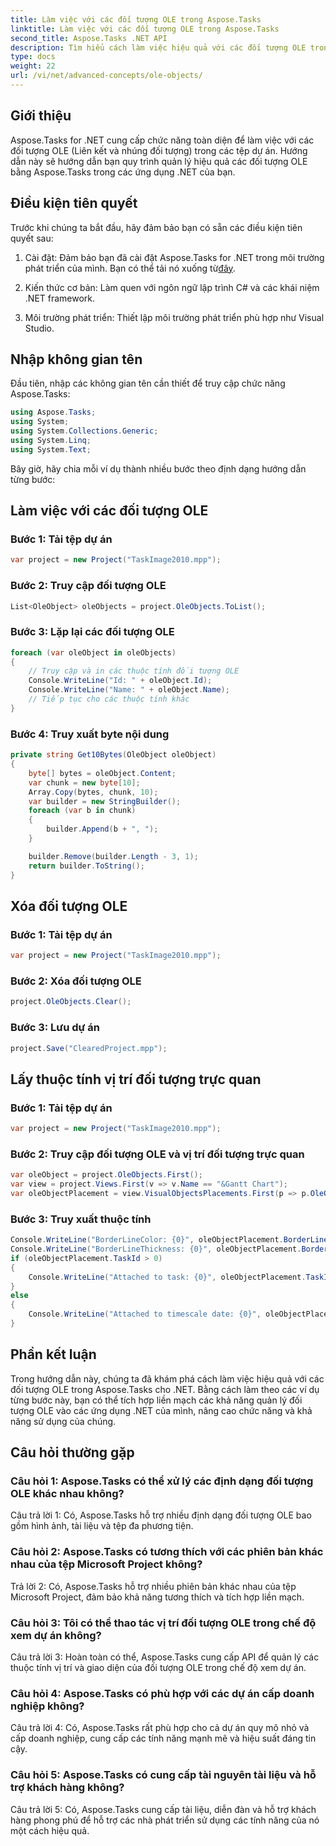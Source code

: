 ```yaml
---
title: Làm việc với các đối tượng OLE trong Aspose.Tasks
linktitle: Làm việc với các đối tượng OLE trong Aspose.Tasks
second_title: Aspose.Tasks .NET API
description: Tìm hiểu cách làm việc hiệu quả với các đối tượng OLE trong ứng dụng .NET bằng Aspose.Tasks, nâng cao khả năng quản lý dự án.
type: docs
weight: 22
url: /vi/net/advanced-concepts/ole-objects/
---
```

## Giới thiệu

Aspose.Tasks for .NET cung cấp chức năng toàn diện để làm việc với các đối tượng OLE (Liên kết và nhúng đối tượng) trong các tệp dự án. Hướng dẫn này sẽ hướng dẫn bạn quy trình quản lý hiệu quả các đối tượng OLE bằng Aspose.Tasks trong các ứng dụng .NET của bạn.

## Điều kiện tiên quyết

Trước khi chúng ta bắt đầu, hãy đảm bảo bạn có sẵn các điều kiện tiên quyết sau:

1.  Cài đặt: Đảm bảo bạn đã cài đặt Aspose.Tasks for .NET trong môi trường phát triển của mình. Bạn có thể tải nó xuống từ[đây](https://releases.aspose.com/tasks/net/).

2. Kiến thức cơ bản: Làm quen với ngôn ngữ lập trình C# và các khái niệm .NET framework.

3. Môi trường phát triển: Thiết lập môi trường phát triển phù hợp như Visual Studio.

## Nhập không gian tên

Đầu tiên, nhập các không gian tên cần thiết để truy cập chức năng Aspose.Tasks:

```csharp
using Aspose.Tasks;
using System;
using System.Collections.Generic;
using System.Linq;
using System.Text;


```

Bây giờ, hãy chia mỗi ví dụ thành nhiều bước theo định dạng hướng dẫn từng bước:

## Làm việc với các đối tượng OLE

### Bước 1: Tải tệp dự án
```csharp
var project = new Project("TaskImage2010.mpp");
```

### Bước 2: Truy cập đối tượng OLE
```csharp
List<OleObject> oleObjects = project.OleObjects.ToList();
```

### Bước 3: Lặp lại các đối tượng OLE
```csharp
foreach (var oleObject in oleObjects)
{
    // Truy cập và in các thuộc tính đối tượng OLE
    Console.WriteLine("Id: " + oleObject.Id);
    Console.WriteLine("Name: " + oleObject.Name);
    // Tiếp tục cho các thuộc tính khác
}
```

### Bước 4: Truy xuất byte nội dung
```csharp
private string Get10Bytes(OleObject oleObject)
{
    byte[] bytes = oleObject.Content;
    var chunk = new byte[10];
    Array.Copy(bytes, chunk, 10);
    var builder = new StringBuilder();
    foreach (var b in chunk)
    {
        builder.Append(b + ", ");
    }

    builder.Remove(builder.Length - 3, 1);
    return builder.ToString();
}
```

## Xóa đối tượng OLE

### Bước 1: Tải tệp dự án
```csharp
var project = new Project("TaskImage2010.mpp");
```

### Bước 2: Xóa đối tượng OLE
```csharp
project.OleObjects.Clear();
```

### Bước 3: Lưu dự án
```csharp
project.Save("ClearedProject.mpp");
```

## Lấy thuộc tính vị trí đối tượng trực quan

### Bước 1: Tải tệp dự án
```csharp
var project = new Project("TaskImage2010.mpp");
```

### Bước 2: Truy cập đối tượng OLE và vị trí đối tượng trực quan
```csharp
var oleObject = project.OleObjects.First();
var view = project.Views.First(v => v.Name == "&Gantt Chart");
var oleObjectPlacement = view.VisualObjectsPlacements.First(p => p.OleObjectId == oleObject.Id);
```

### Bước 3: Truy xuất thuộc tính
```csharp
Console.WriteLine("BorderLineColor: {0}", oleObjectPlacement.BorderLineColor);
Console.WriteLine("BorderLineThickness: {0}", oleObjectPlacement.BorderLineThickness);
if (oleObjectPlacement.TaskId > 0)
{
    Console.WriteLine("Attached to task: {0}", oleObjectPlacement.TaskId);
}
else
{
    Console.WriteLine("Attached to timescale date: {0}", oleObjectPlacement.TimescaleDate);
}
```

## Phần kết luận

Trong hướng dẫn này, chúng ta đã khám phá cách làm việc hiệu quả với các đối tượng OLE trong Aspose.Tasks cho .NET. Bằng cách làm theo các ví dụ từng bước này, bạn có thể tích hợp liền mạch các khả năng quản lý đối tượng OLE vào các ứng dụng .NET của mình, nâng cao chức năng và khả năng sử dụng của chúng.

## Câu hỏi thường gặp

### Câu hỏi 1: Aspose.Tasks có thể xử lý các định dạng đối tượng OLE khác nhau không?

Câu trả lời 1: Có, Aspose.Tasks hỗ trợ nhiều định dạng đối tượng OLE bao gồm hình ảnh, tài liệu và tệp đa phương tiện.

### Câu hỏi 2: Aspose.Tasks có tương thích với các phiên bản khác nhau của tệp Microsoft Project không?

Trả lời 2: Có, Aspose.Tasks hỗ trợ nhiều phiên bản khác nhau của tệp Microsoft Project, đảm bảo khả năng tương thích và tích hợp liền mạch.

### Câu hỏi 3: Tôi có thể thao tác vị trí đối tượng OLE trong chế độ xem dự án không?

Câu trả lời 3: Hoàn toàn có thể, Aspose.Tasks cung cấp API để quản lý các thuộc tính vị trí và giao diện của đối tượng OLE trong chế độ xem dự án.

### Câu hỏi 4: Aspose.Tasks có phù hợp với các dự án cấp doanh nghiệp không?

Câu trả lời 4: Có, Aspose.Tasks rất phù hợp cho cả dự án quy mô nhỏ và cấp doanh nghiệp, cung cấp các tính năng mạnh mẽ và hiệu suất đáng tin cậy.

### Câu hỏi 5: Aspose.Tasks có cung cấp tài nguyên tài liệu và hỗ trợ khách hàng không?

Câu trả lời 5: Có, Aspose.Tasks cung cấp tài liệu, diễn đàn và hỗ trợ khách hàng phong phú để hỗ trợ các nhà phát triển sử dụng các tính năng của nó một cách hiệu quả.